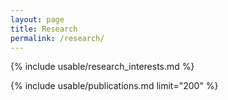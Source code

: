 ```yaml
---
layout: page
title: Research
permalink: /research/
---
```


{% include usable/research_interests.md %}

{% include usable/publications.md limit="200" %}
